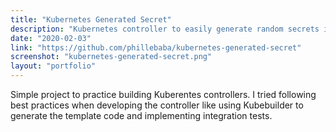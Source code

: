 ```yaml
---
title: "Kubernetes Generated Secret"
description: "Kubernetes controller to easily generate random secrets inside your cluster."
date: "2020-02-03"
link: "https://github.com/phillebaba/kubernetes-generated-secret"
screenshot: "kubernetes-generated-secret.png"
layout: "portfolio"
---
```

Simple project to practice building Kuberentes controllers. I tried following best practices when developing the controller like using Kubebuilder to generate the template code and implementing integration tests.
